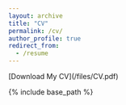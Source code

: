 ```yaml
---
layout: archive
title: "CV"
permalink: /cv/
author_profile: true
redirect_from:
  - /resume
---
```


<div class="wordwrap">
[Download My CV](/files/CV.pdf)
</div>

{% include base_path %}
